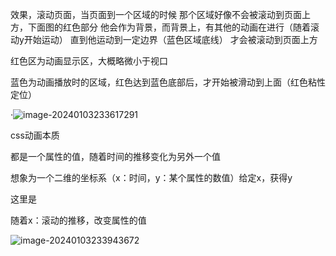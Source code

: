效果，滚动页面，当页面到一个区域的时候
那个区域好像不会被滚动到页面上方，下面图的红色部分
他会作为背景，而背景上，有其他的动画在进行（随着滚动y开始运动）
直到他运动到一定边界（蓝色区域底线）
才会被滚动到页面上方

红色区为动画显示区，大概略微小于视口

蓝色为动画播放时的区域，红色达到蓝色底部后，才开始被滑动到上面（红色粘性定位）

·![image-20240103233617291](https://forupload.oss-cn-guangzhou.aliyuncs.com/imgs/image-20240103233617291.png)

css动画本质

都是一个属性的值，随着时间的推移变化为另外一个值

想象为一个二维的坐标系（x：时间，y：某个属性的数值）给定x，获得y

这里是

随着x：滚动的推移，改变属性的值

![image-20240103233943672](https://forupload.oss-cn-guangzhou.aliyuncs.com/imgs/image-20240103233943672.png)
